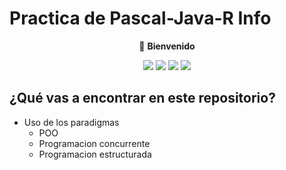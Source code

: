 # Practica de Pascal-Java-R Info

<p align = "middle">
👋 <b>Bienvenido</b>
</p>
<p align="middle">
  <img src="https://img.shields.io/badge/language-Pascal-blue.svg?style=flat-square"/>
  <img src="https://img.shields.io/badge/language-Java-white.svg?style=flat-square"/>
  <img src="https://img.shields.io/badge/enviroment-R Info-gray.svg?style=flat-square"/>
  <img src="https://img.shields.io/badge/license-MIT-brightgreen.svg?style=flat-square"/>
</p>


## ¿Qué vas a encontrar en este repositorio?

- Uso de los paradigmas
  - POO
  - Programacion concurrente
  - Programacion estructurada


